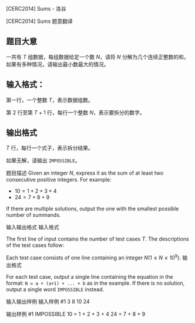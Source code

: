 



[CERC2014] Sums - 洛谷














[CERC2014] Sums
题意翻译
## 题目大意

一共有 $T$ 组数据，每组数据给定一个数 $N$，请将 $N$ 分解为几个连续正整数的和，如果有多种情况，请输出最小数最大的情况。

## 输入格式：

第一行，一个整数 $T$，表示数据组数。

第 $2$ 行至第 $T+1$ 行，每行一个整数 $N$，表示要拆分的数字。

## 输出格式

 $T$ 行，每行一个式子，表示拆分结果。

如果无解，请输出 `IMPOSSIBLE`。

题目描述
Given an integer $N$, express it as the sum of at least two consecutive positive integers. For example:
   
   - $10 = 1 + 2 + 3 + 4$
   - $24 = 7 + 8 + 9$

If there are multiple solutions, output the one with the smallest possible number of summands.

输入输出格式
输入格式

The first line of input contains the number of test cases $T$. The descriptions of the test cases follow:

Each test case consists of one line containing an integer $N(1 \le N \le 10^9)$.
输出格式

For each test case, output a single line containing the equation in the format:
``N = a + (a+1) + ... + b`` as in the example. If there is no solution, output a single word ``IMPOSSIBLE`` instead.

输入输出样例
输入样例 #1
3
8
10
24

输出样例 #1
IMPOSSIBLE
10 = 1 + 2 + 3 + 4
24 = 7 + 8 + 9








